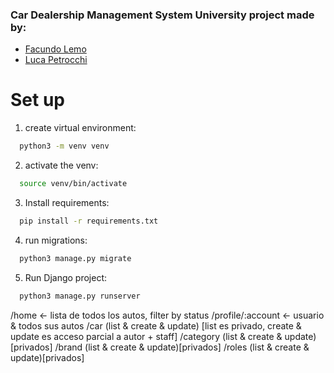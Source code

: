 ### Car Dealership Management System University project made by:
- [Facundo Lemo](https://github.com/FacuLemo)
- [Luca Petrocchi](https://github.com/lucapetrocchi)

# Set up
1. create virtual environment:
```bash
  python3 -m venv venv
```
2. activate the venv:
```bash
  source venv/bin/activate
```
3. Install requirements:
```bash
  pip install -r requirements.txt
```
4. run migrations:
```bash
  python3 manage.py migrate
```
5. Run Django project:
```bash
  python3 manage.py runserver
```

/home <- lista de todos los autos, filter by status
/profile/:account <- usuario & todos sus autos
/car (list & create & update) [list es privado, create & update es acceso parcial a autor + staff]
/category (list & create & update) [privados]
/brand (list & create & update)[privados]
/roles (list & create & update)[privados]

